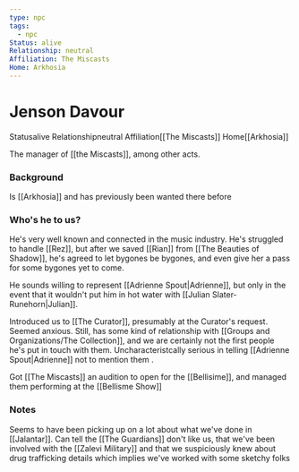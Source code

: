 ```yaml
---
type: npc
tags:
  - npc
Status: alive
Relationship: neutral
Affiliation: The Miscasts
Home: Arkhosia
---
```


# Jenson Davour
<span class="dataview inline-field"><span class="inline-field-key">Status</span><span class="inline-field-value">alive</span></span>
<span class="dataview inline-field"><span class="inline-field-key">Relationship</span><span class="inline-field-value">neutral</span></span>
<span class="dataview inline-field"><span class="inline-field-key">Affiliation</span><span class="inline-field-value">[[The Miscasts]]</span></span>
<span class="dataview inline-field"><span class="inline-field-key">Home</span><span class="inline-field-value">[[Arkhosia]]</span></span>

The manager of [[the Miscasts]], among other acts.

### Background
Is [[Arkhosia]] and has previously been wanted there before

### Who's he to us? 
He's very well known and connected in the music industry. He's struggled to handle [[Rez]], but after we saved [[Rian]] from [[The Beauties of Shadow]], he's agreed to let bygones be bygones, and even give her a pass for some bygones yet to come. 

He sounds willing to represent [[Adrienne Spout|Adrienne]], but only in the event that it wouldn't put him in hot water with [[Julian Slater-Runehorn|Julian]]. 

Introduced us to [[The Curator]], presumably at the Curator's request. Seemed anxious. Still, has some kind of relationship with [[Groups and Organizations/The Collection]], and we are certainly not the first people he's put in touch with them. Uncharacteristcally serious in telling [[Adrienne Spout|Adrienne]] not to mention them . 

Got [[The Miscasts]] an audition to open for the [[Bellisime]], and managed them performing at the [[Bellisme Show]] 

### Notes
Seems to have been picking up on a lot about what we've done in [[Jalantar]]. Can tell the [[The Guardians]] don't like us, that we've been involved with the [[Zalevi Military]] and that we suspiciously knew about drug trafficking details which implies we've worked with some sketchy folks
